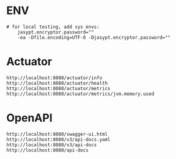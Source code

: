 # ENV
    # for local testing, add sys envs:
        jasypt.encryptor.password=""
        -ea -Dfile.encoding=UTF-8 -Djasypt.encryptor.password=""

# Actuator
    http://localhost:8080/actuator/info
    http://localhost:8080/actuator/health
    http://localhost:8080/actuator/metrics
    http://localhost:8080/actuator/metrics/jvm.memory.used

# OpenAPI
    http://localhost:8080/swagger-ui.html
    http://localhost:8080/v3/api-docs.yaml
    http://localhost:8080/v3/api-docs
    http://localhost:8080/api-docs